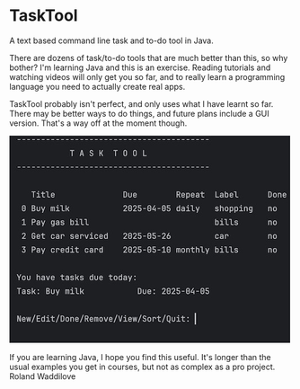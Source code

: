 # TaskTool

A text based command line task and to-do tool in Java.

There are dozens of task/to-do tools that are much better than this, so why bother? I'm learning Java and this is an exercise. Reading tutorials and watching videos will only get you so far, and to really learn a programming language you need to actually create real apps.

TaskTool probably isn't perfect, and only uses what I have learnt so far. There may be better ways to do things, and future plans include a GUI version. That's a way off at the moment though.

![image](https://github.com/rwaddilove/tasktool-java/blob/main/tasktool1.jpg)

If you are learning Java, I hope you find this useful. It's longer than the usual examples you get in courses, but not as complex as a pro project.
Roland Waddilove
